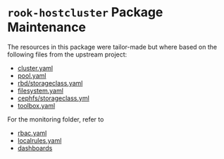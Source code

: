 # `rook-hostcluster` Package Maintenance

The resources in this package were tailor-made but where based on the following
files from the upstream project:

- [cluster.yaml](https://github.com/rook/rook/blob/v1.15.9/deploy/examples/cluster.yaml)
- [pool.yaml](https://github.com/rook/rook/blob/v1.15.9/deploy/examples/pool.yaml)
- [rbd/storageclass.yaml](https://github.com/rook/rook/blob/v1.15.9/deploy/examples/csi/rbd/storageclass.yaml)
- [filesystem.yaml](https://github.com/rook/rook/blob/v1.15.9/deploy/examples/filesystem.yaml)
- [cephfs/storageclass.yml](https://github.com/rook/rook/blob/v1.15.9/deploy/examples/csi/cephfs/storageclass.yaml)
- [toolbox.yaml](https://github.com/rook/rook/blob/v1.15.9/deploy/examples/toolbox.yaml)

For the monitoring folder, refer to

- [rbac.yaml](https://github.com/rook/rook/blob/v1.15.9/deploy/examples/monitoring/rbac.yaml)
- [localrules.yaml](https://github.com/rook/rook/blob/v1.15.9/deploy/examples/monitoring/localrules.yaml)
- [dashboards](https://github.com/rook/rook/blob/v1.15.9/deploy/examples/monitoring/grafana)
